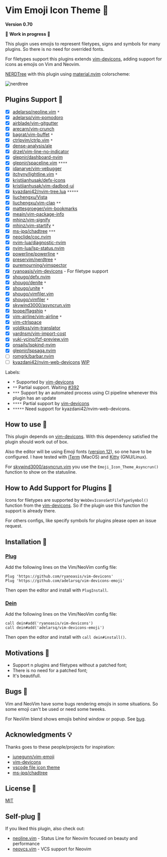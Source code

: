 # Vim Emoji Icon Theme 🎨

**Version 0.70**

🚧 **Work in progress** 🚧

This plugin uses emojis to represent filetypes, signs and symbols for many plugins. So there is no need for overrided fonts.

For filetypes support this plugins extends [vim-devicons](https://github.com/ryanoasis/vim-devicons), adding support for icons as emojis on Vim and Neovim.

[NERDTree](https://github.com/preservim/nerdtree) with this plugin using [material.nvim](https://github.com/marko-cerovac/material.nvim) colorscheme:

![nerdtree](https://user-images.githubusercontent.com/430272/112572478-fd71c780-8dc8-11eb-8a5d-eda343deb467.png)

## Plugins Support 🤗

- [x] [adelarsq/neoline.vim](https://github.com/adelarsq/neoline.vim) `*`
- [x] [adelarsq/vim-pomodoro](https://github.com/adelarsq/vim-pomodoro)
- [x] [airblade/vim-gitgutter](https://github.com/airblade/vim-gitgutter)
- [x] [arecarn/vim-crunch](https://github.com/arecarn/vim-crunch)
- [x] [bagrat/vim-buffet](https://github.com/bagrat/vim-buffet) `*`
- [x] [ctrlpvim/ctrlp.vim](https://github.com/ctrlpvim/ctrlp.vim) `*`
- [x] [dense-analysis/ale](https://github.com/dense-analysis/ale)
- [x] [drzel/vim-line-no-indicator](https://github.com/drzel/vim-line-no-indicator)
- [x] [glepnir/dashboard-nvim](https://github.com/glepnir/dashboard-nvim)
- [x] [glepnir/spaceline.vim](https://github.com/glepnir/spaceline.vim) `****`
- [x] [idanarye/vim-vebugger](https://github.com/idanarye/vim-vebugger)
- [x] [itchyny/lightline.vim](https://github.com/itchyny/lightline.vim) `*`
- [x] [kristijanhusak/defx-icons](https://github.com/kristijanhusak/defx-icons)
- [x] [kristijanhusak/vim-dadbod-ui](https://github.com/kristijanhusak/vim-dadbod-ui)
- [x] [kyazdani42/nvim-tree.lua](https://github.com/kyazdani42/nvim-tree.lua) `*****`
- [x] [liuchengxu/Vista](https://github.com/liuchengxu/vista.vim)
- [x] [liuchengxu/vim-clap](https://github.com/liuchengxu/vim-clap) `**`
- [x] [mattesgroeger/vim-bookmarks](https://github.com/MattesGroeger/vim-bookmarks)
- [x] [meain/vim-package-info](https://github.com/meain/vim-package-info)
- [x] [mhinz/vim-signify](https://github.com/mhinz/vim-signify)
- [x] [mhinz/vim-startify](https://github.com/mhinz/vim-startify) `*`
- [x] [ms-jpq/chadtree](https://github.com/ms-jpq/chadtree) `***`
- [x] [neoclide/coc.nvim](https://github.com/neoclide/coc.nvim)
- [x] [nvim-lua/diagnostic-nvim](https://github.com/nvim-lua/diagnostic-nvim)
- [x] [nvim-lua/lsp-status.nvim](https://github.com/nvim-lua/lsp-status.nvim)
- [x] [powerline/powerline](https://github.com/powerline/powerline) `*`
- [x] [preservim/nerdtree](https://github.com/preservim/nerdtree) `*`
- [x] [puremourning/vimspector](https://github.com/puremourning/vimspector)
- [x] [ryanoasis/vim-devicons](https://github.com/ryanoasis/vim-devicons) - For filetype support
- [x] [shougo/defx.nvim](https://github.com/shougo/defx.nvim)
- [x] [shougo/denite](https://github.com/Shougo/denite.nvim) `*`
- [x] [shougo/unite](https://github.com/shougo/unite.vim) `*`
- [x] [shougo/vimfiler.vim](https://github.com/Shougo/vimfiler.vim)
- [x] [shougo/vimfiler](https://github.com/shougo/vimfiler.vim) `*`
- [x] [skywind3000/asyncrun.vim](https://github.com/skywind3000/asyncrun.vim)
- [x] [tpope/flagship](https://github.com/tpope/vim-flagship) `*`
- [x] [vim-airline/vim-airline](https://github.com/vim-airline/vim-airline) `*`
- [x] [vim-ctrlspace](https://github.com/vim-ctrlspace)
- [x] [voldikss/vim-translator](https://github.com/voldikss/vim-translator)
- [x] [yardnsm/vim-import-cost](https://github.com/yardnsm/vim-import-cost)
- [x] [yuki-ycino/fzf-preview.vim](https://github.com/yuki-ycino/fzf-preview.vim)
- [x] [onsails/lspkind-nvim](https://github.com/onsails/lspkind-nvim)
- [x] [glepnir/lspsaga.nvim](https://github.com/glepnir/lspsaga.nvim)
- [ ] [romgrk/barbar.nvim](https://github.com/romgrk/barbar.nvim)
- [ ] [kyazdani42/nvim-web-devicons](https://github.com/kyazdani42/nvim-web-devicons) [WIP](https://github.com/kyazdani42/nvim-web-devicons/pull/11)

Labels:
 - `*` Supported by [vim-devicons](https://github.com/ryanoasis/vim-devicons)
 - `**` Partial support. Waiting [#392](https://github.com/liuchengxu/vim-clap/issues/392)
 - `***` Support by an automated process using CI pipeline whenever this plugin
     has an update
 - `****` Partial support by [vim-devicons](https://github.com/ryanoasis/vim-devicons)
 - `*****` Need support for kyazdani42/nvim-web-devicons.

## How to use 🤔

This plugin depends on [vim-devicons](https://github.com/ryanoasis/vim-devicons). With this dependency satisfied the plugin should work out of box.

Also the editor will be using Emoji fonts ([version 12](https://emojipedia.org/emoji-12.0)), so one have to be configured. I have tested with [iTerm](https://www.iterm2.com) (MacOS) and [Kitty](https://sw.kovidgoyal.net/kitty) (GNU/Linux).

For [skywind3000/asyncrun.vim](https://github.com/skywind3000/asyncrun.vim) you
use the `Emoji_Icon_Theme_Asyncrun()` function to show on the statusline.

## How to Add Support for Plugins 🔌

Icons for filetypes are supported by `WebDevIconsGetFileTypeSymbol()` function
from the [vim-devicons](https://github.com/ryanoasis/vim-webdevicons). So if
the plugin use this function the support is already there. 

For others configs, like specify symbols for plugins please open an issue
request.

## Installation 🧙

### [Plug](https://github.com/junegunn/vim-plug)

Add the following lines on the Vim/NeoVim config file:

```vim
Plug 'https://github.com/ryanoasis/vim-devicons'
Plug 'https://github.com/adelarsq/vim-devicons-emoji'
```

Then open the editor and install with `PlugInstall`.

### [Dein](https://github.com/Shougo/dein.vim)

Add the following lines on the Vim/NeoVim config file:

```vim
call dein#add('ryanoasis/vim-devicons')
call dein#add('adelarsq/vim-devicons-emoji')
```

Then open the editor and install with `call dein#install()`.

## Motivations 💓

- Support n plugins and filetypes without a patched font;
- There is no need for a patched font;
- It's beautifull.

## Bugs 🐛

Vim and NeoVim have some bugs rendering emojis in some situations. So some
emoji can't be used or need some tweeks.

For NeoVim blend shows emojis behind window or popup. See [bug](https://github.com/neovim/neovim/issues/12012).

## Acknowledgments 💡

Thanks goes to these people/projects for inspiration:

- [junegunn/vim-emoji](https://github.com/junegunn/vim-emoji)
- [vim-devicons](https://github.com/ryanoasis/vim-devicons)
- [vscode file icon theme](https://code.visualstudio.com/api/extension-guides/file-icon-theme)
- [ms-jpq/chadtree](https://github.com/ms-jpq/chadtree)

## License 📜

[MIT](License)

## Self-plug 🔌

If you liked this plugin, also check out:

- [neoline.vim](https://github.com/adelarsq/neoline.vim) - Status Line for Neovim focused on beauty and performance
- [neovcs.vim](https://github.com/adelarsq/neovcs.vim) - VCS support for Neovim

